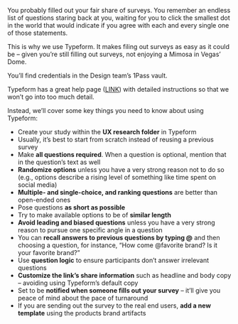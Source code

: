 You probably filled out your fair share of surveys. You remember an endless list of questions staring back at you, waiting for you to click the smallest dot in the world that would indicate if you agree with each and every single one of those statements.

This is why we use Typeform. It makes filing out surveys as easy as it could be – given you’re still filling out surveys, not enjoying a Mimosa in Vegas’ Dome.

You’ll find credentials in the Design team’s 1Pass vault.

Typeform has a great help page ([LINK](https://www.typeform.com/guide/)) with detailed instructions so that we won’t go into too much detail. 

Instead, we’ll cover some key things you need to know about using Typeform:

- Create your study within the **UX research folder** in Typeform
- Usually, it’s best to start from scratch instead of reusing a previous survey
- Make **all questions required**. When a question is optional, mention that in the question’s text as well
- **Randomize options** unless you have a very strong reason not to do so (e.g., options describe a rising level of something like time spent on social media)
- **Multiple- and single-choice, and ranking questions** are better than open-ended ones
- Pose questions **as short as possible**
- Try to make available options to be of **similar length**
- **Avoid leading and biased questions** unless you have a very strong reason to pursue one specific angle in a question
- You can **recall answers to previous questions by typing @** and then choosing a question, for instance, “How come @favorite brand? Is it your favorite brand?”
- Use **question logic** to ensure participants don’t answer irrelevant questions
- **Customize the link’s share information** such as headline and body copy – avoiding using Typeform’s default copy
- Set to be **notified when someone fills out your survey** – it’ll give you peace of mind about the pace of turnaround
- If you are sending out the survey to the real end users, **add a new template** using the products brand artifacts



